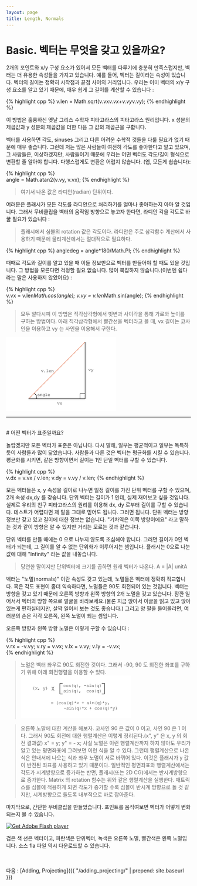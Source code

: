 ```yaml
---
layout: page
title: Length, Normals
---
```


# Basic. 벡터는 무엇을 갖고 있을까요?

2개의 포인트와 x/y 구성 요소가 있어서 모든 벡터를 다루기에 충분히 만족스럽지만, 벡터는 더 유용한 속성들을 가지고 있습니다. 예를 들어, 벡터는 길이라는 속성이 있습니다. 벡터의 길이는 정확히 시작점과 끝점 사이의 거리입니다. 우리는 이미 벡터의 x/y 구성 요소를 알고 있기 때문에, 매우 쉽게 그 길이를 계산할 수 있습니다 :

{% highlight cpp %}
v.len = Math.sqrt(v.vx*v.vx+v.vy*v.vy);
{% endhighlight %}

이 방법은 훌륭하신 옛날 그리스 수학자 피타고라스의 피타고라스 원리입니다. x 성분의 제곱값과 y 성분의 제곱값을 더한 다음 그 값의 제곱근을 구합니다.

벡터를 사용하면 각도, sinuses 그리고 다른 어려운 수학적 것들을 다룰 필요가 없기 때문에 매우 좋습니다. 그런데 저는 많은 사람들이 여전히 각도를 좋아한다고 알고 있으며, 그 사람들은, 이상하겠지만, 사람들이기 때문에 우리는 어떤 벡터도 각도/길이 형식으로 변환할 줄 알아야 합니다. 다행스럽게도 변환은 어렵지 않습니다. (옙, 모든게 쉽습니다):

{% highlight cpp %}  
angle = Math.atan2(v.vy, v.vx); 
{% endhighlight %}

>여기서 나온 값은 라디안(radian) 단위이다.

여러분은 플래시가 모든 각도를 라디안으로 처리하기를 얼마나 좋아하는지 아마 알 것입니다. 그래서 무비클립을 벡터의 움직임 방향으로 놓고자 한다면, 라디안 각을 각도로 바꿀 필요가 있습니다 :

>플래시에서 심볼의 rotation 값은 각도이다. 라디안은 주로 삼각함수 계산에서 사용하기 때문에 물리계산에서는 절대적으로 필요하다.

{% highlight cpp %}
angledeg = angle*180/Math.PI;
{% endhighlight %}

때때로 각도와 길이를 알고 있을 때 이들 정보만으로 벡터를 만들어야 할 때도 있을 것입니다. 그 방법을 모른다면 걱정할 필요 없습니다. 많이 복잡하지 않습니다.(이번엔 쉽다라는 말은 사용하지 않았어요) :

{% highlight cpp %}  
v.vx = v.len*Math.cos(angle);
v.vy = v.len*Math.sin(angle);
{% endhighlight %}

>모두 알다시피 이 방법은 직각삼각형에서 빗변과 사이각을 통해 가로와 높이를 구하는 방법이다. 아래 직각삼각형에서 빨간선을 벡터라고 볼 때, vx 길이는 코사인을 이용하고 vy 는 사인을 이용해서 구한다.

![Alt 삼각함수](../img/my02_1.png)

-----
<br>
# 어떤 벡터가 표준일까요?

놀랍겠지만 모든 벡터가 표준은 아닙니다. 다시 말해, 일부는 평균적이고 일부는 독특하듯이 사람들과 많이 닮았습니다. 사람들과 다른 것은 벡터는 평균화를 시킬 수 있습니다. 평균화를 시키면, 같은 방향이면서 길이는 1인 단일 벡터를 구할 수 있습니다.

{% highlight cpp %}  
v.dx = v.vx / v.len;
v.dy = v.vy / v.len; 
{% endhighlight %}

모든 벡터들은 x, y 속성을 길이로 나누면 일정 길이를 가진 단위 벡터를 구할 수 있으며, 2개 속성 dx,dy 를 갖습니다. 단위 벡터는 길이가 1 인데, 실제 재어보고 싶을 것입니다. 실제로 우리의 친구 피타고라스의 원리를 이용해 dx, dy 로부터 길이를 구할 수 있습니다. 테스트가 어렵다면 제 말을 그대로 믿어도 됩니다. 그러면 됩니다. 단위 벡터는 방향 정보만 갖고 있고 길이에 대한 정보는 없습니다. "기차역은 이쪽 방향이에요" 라고 말하는 것과 같이 방향은 알 수 있지만 거리는 모르는 것과 같습니다.

단위 벡터를 만들 때에는 0 으로 나누지 않도록 조심해야 합니다. 그러면 길이가 0인 벡터가 되는데, 그 길이를 알 수 없는 단위화가 이루어지는 셈입니다. 플래시는 0으로 나눈 값에 대해 "Infinity" 라는 값을 내놓습니다.

>당연한 말이지만 단위벡터에 크기를 곱하면 원래 벡터가 나온다.
>A = |A| unitA

벡터는 "노멀(normals)" 이란 속성도 갖고 있는데, 노멀들은 벡터에 정확히 직교합니다. 혹은 각도 표현이 좀더 익숙하다면, 노멀들은 90도 회전되어 있는 것입니다. 벡터는 방향을 갖고 있기 때문에 오른쪽 방향과 왼쪽 방향의 2개 노멀을 갖고 있습니다. 잠깐 일어서서 벡터의 방향 쪽으로 얼굴을 바라보세요.(물론 지금 앉아서 이글을 읽고 있고 앉아있는게 편하실테지만, 살짝 일어서 보는 것도 좋습니다.) 그리고 양 팔을 들어올리면, 여러분의 손은 각각 오른쪽, 왼쪽 노멀이 되는 셈입니다.

오른쪽 방향과 왼쪽 방향 노멀은 이렇게 구할 수 있습니다 :

{% highlight cpp %}  
v.rx = -v.vy;
v.ry = v.vx; 
v.lx = v.vy;
v.ly = -v.vx;  
{% endhighlight %}

>노멀은 벡터 좌우로 90도 회전한 것이다. 그래서 -90, 90 도 회전한 좌표를 구하기 위해 아래 회전행렬을 이용할 수 있다.
>![Alt 회전행렬](../img/my02_2.png)

>오른쪽 노말에 대한 계산을 해보자. 코사인 90 은 값이 0 이고, 사인 90 은 1 이다. 그래서 90도 회전에 대한 행렬계산은 이렇게 정리된다.(x", y" 은 x, y 의 회전 결과값)
>x" = y;
>y" = - x;
>사실 노멀은 이런 행렬계산까지 하지 않아도 우리가 알고 있는 평면좌표에 그려보면 이런 식을 알 수 있다. 그런데 행렬계산으로 나온 식은 안내서에 나오는 식과 좌우 노멀이 서로 바뀌어 있다. 이것은 플래시가 y 값이 반전된 좌표를 사용하고 있기 때문이다. 일반적인 평면좌표와 행렬계산에서는 각도가 시계방향으로 증가하는 반면, 플래시(또는 2D CG)에서는 반시계방향으로 증가한다. Matrix 의 rotation 함수는 위와 같은 행렬계산을 실행한다. 매트릭스를 심볼에 적용하게 되면 각도가 증가할 수록 심볼이 반시계 방향으로 돌 것 같지만, 시계방향으로 돌도록 내부적으로 바로 잡아준다.

마지막으로, 간단한 무비클립을 만들었습니다. 포인트를 움직여보면 벡터가 어떻게 변화되는지 볼 수 있습니다.

<div id="flashContent">
    <object classid="clsid:d27cdb6e-ae6d-11cf-96b8-444553540000" width="300" height="200" id="vect2">
        <param name="movie" value="vect2.swf" />
        <param name="quality" value="high" />
        <param name="bgcolor" value="#ffffff" />
        <param name="play" value="true" />
        <param name="loop" value="true" />
        <param name="wmode" value="opaque" />
        <param name="scale" value="noborder" />
        <param name="menu" value="false" />
        <param name="devicefont" value="false" />
        <param name="salign" value="" />
        <param name="allowScriptAccess" value="sameDomain" />
        <!--[if !IE]>-->
        <object type="application/x-shockwave-flash" data="vect2.swf" width="300" height="200">
            <param name="movie" value="vect2.swf" />
            <param name="quality" value="high" />
            <param name="bgcolor" value="#ffffff" />
            <param name="play" value="true" />
            <param name="loop" value="true" />
            <param name="wmode" value="opaque" />
            <param name="scale" value="noborder" />
            <param name="menu" value="false" />
            <param name="devicefont" value="false" />
            <param name="salign" value="" />
            <param name="allowScriptAccess" value="sameDomain" />
        <!--<![endif]-->
            <a href="http://www.adobe.com/go/getflash">
                <img src="http://www.adobe.com/images/shared/download_buttons/get_flash_player.gif" alt="Get Adobe Flash player" />
            </a>
        <!--[if !IE]>-->
        </object>
        <!--<![endif]-->
    </object>
</div>


검은 색 선은 벡터이고, 파란색은 단위벡터, 녹색은 오른쪽 노멀, 빨간색은 왼쪽 노멀입니다. 소스 fla 파일 역시 다운로드할 수 있습니다.


<br>
<br>
다음 : [Adding, Projecting]({{ "/adding_projecting/" | prepend: site.baseurl }})









